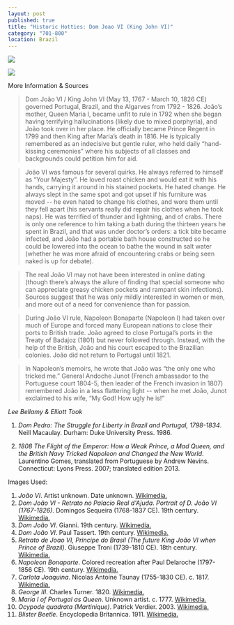 ```yaml
---
layout: post
published: true
title: "Historic Hotties: Dom Joao VI (King John VI)"
category: "701-800"
location: Brazil
---
```









![]({{site.baseurl}}/images/1808Historic%20HottiesDomJoaoVI.svg)

![]({{site.baseurl}}/images/1808Historic%20HottiesDomJoaoVIPhotos.svg)

More Information & Sources

> Dom João VI / King John VI (May 13, 1767 - March 10, 1826 CE) governed Portugal, Brazil, and the Algarves from 1792 - 1826. João’s mother, Queen Maria I, became unfit to rule in 1792 when she began having terrifying hallucinations (likely due to mixed porphyria), and João took over in her place. He officially became Prince Regent in 1799 and then King after Maria’s death in 1816. He is typically remembered as an indecisive but gentle ruler, who held daily “hand-kissing ceremonies” where his subjects of all classes and backgrounds could petition him for aid.

> João VI was famous for several quirks. He always referred to himself as “Your Majesty”. He loved roast chicken and would eat it with his hands, carrying it around in his stained pockets. He hated change. He always slept in the same spot and got upset if his furniture was moved -- he even hated to change his clothes, and wore them until they fell apart (his servants really did repair his clothes when he took naps). He was terrified of thunder and lightning, and of crabs. There is only one reference to him taking a bath during the thirteen years he spent in Brazil, and that was under doctor’s orders: a tick bite became infected, and João had a portable bath house constructed so he could be lowered into the ocean to bathe the wound in salt water (whether he was more afraid of encountering crabs or being seen naked is up for debate).

> The real João VI may not have been interested in online dating (though there’s always the allure of finding that special someone who can appreciate greasy chicken pockets and rampant skin infections). Sources suggest that he was only mildly interested in women or men, and more out of a need for convenience than for passion.

> During João VI rule, Napoleon Bonaparte (Napoleon I) had taken over much of Europe and forced many European nations to close their ports to British trade. João agreed to close Portugal’s ports in the Treaty of Badajoz (1801)  but never followed through. Instead, with the help of the British, João and his court escaped to the Brazilian colonies. João did not return to Portugal until 1821.

> In Napoleon’s memoirs, he wrote that João was “the only one who tricked me.” General Andoche Junot (French ambassador to the Portuguese court 1804-5, then leader of the French invasion in 1807) remembered João in a less flattering light -- when he met João, Junot exclaimed to his wife, “My God! How ugly he is!”

_Lee Bellamy & Elliott Took_

1. _Dom Pedro: The Struggle for Liberty in Brazil and Portugal, 1798-1834_. Neill Macaulay. Durham: Duke University Press. 1986.

2. _1808 The Flight of the Emperor: How a Weak Prince, a Mad Queen, and the British Navy Tricked Napoleon and Changed the New World_. Laurentino Gomes, translated from Portuguese by Andrew Nevins. Connecticut: Lyons Press. 2007; translated edition 2013.

Images Used:

1. _João VI_. Artist unknown. Date unknown. [Wikimedia.](https://en.wikipedia.org/wiki/File:Jo%C3%A3o_VI.JPG)
2. _Dom João VI - Retrato no Palacio Real d'Ajuda_. _Portrait of D. João VI (1767-1826)_. Domingos Sequeira (1768-1837 CE). 19th century. [Wikimedia.](https://commons.wikimedia.org/wiki/File:Dom_Joao_VI_-_retrato_no_Palacio_Real_d%27Ajuda.jpg)
3. _Dom João VI_. Gianni. 19th century. [Wikimedia.](https://commons.wikimedia.org/wiki/File:Gianni_-_Dom_Jo%C3%A3o_VI.jpg)
4. _Dom João VI_. Paul Tassert. 19th century. [Wikimedia.](https://commons.wikimedia.org/wiki/File:Paul_Tassert_-_Dom_Jo%C3%A3o_VI.jpg)
5. _Retrato de Joao VI, Principe do Brasil (The future King João VI when Prince of Brazil)_. Giuseppe Troni (1739-1810 CE). 18th century. [Wikimedia.](https://commons.wikimedia.org/wiki/File:Retrato_de_Joao_VI,_Principe_do_Brasil.jpg)
6. _Napoleon Bonaparte_. Colored recreation after Paul Delaroche (1797-1856 CE). 19th century. [Wikimedia.](https://commons.wikimedia.org/wiki/File:Napoleonbonaparte_coloured_drawing.png)
7. _Carlota Joaquina_. Nicolas Antoine Taunay (1755-1830 CE). c. 1817. [Wikimedia.](https://commons.wikimedia.org/wiki/File:Carlota_Joaquina_by_Taunay_1817.jpg)
8. _George III_. Charles Turner. 1820. [Wikimedia.](https://commons.wikimedia.org/wiki/File:George_III_1820.jpg)
9. _Maria I of Portugal as Queen_. Unknown artist. c. 1777. [Wikimedia.](https://commons.wikimedia.org/wiki/File:Maria_I_of_Portugal_as_Queen_by_an_unknown_artist.jpg)
10. _Ocypode quadrata (Martinique)_. Patrick Verdier. 2003. [Wikimedia.](https://commons.wikimedia.org/wiki/File:Ocypode_quadrata_(Martinique).jpg)
11. _Blister Beetle_. Encyclopedia Britannica. 1911. [Wikimedia.](https://commons.wikimedia.org/wiki/File:EB_1911_Blister_Beetle.png)
